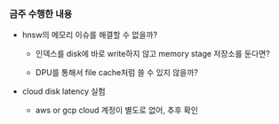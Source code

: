 

### 금주 수행한 내용
- hnsw의 메모리 이슈를 해결할 수 없을까?
	- 인덱스를 disk에 바로 write하지 않고 memory stage 저장소를 둔다면?
	

		
	- DPU를 통해서 file cache처럼 쓸 수 있지 않을까?


- cloud disk latency 실험
	- aws or gcp cloud 계정이 별도로 없어, 추후 확인